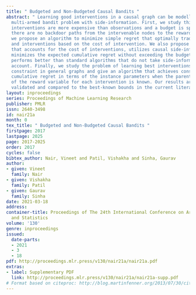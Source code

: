 ```yaml
---
title: " Budgeted and Non-Budgeted Causal Bandits "
abstract: " Learning good interventions in a causal graph can be modelled as a stochastic
  multi-armed bandit problem with side-information. First, we study this problem when
  interventions are more expensive than observations and a budget is specified. If
  there are no backdoor paths from the intervenable nodes to the reward node then
  we propose an algorithm to minimize simple regret that optimally trades-off observations
  and interventions based on the cost of intervention. We also propose an algorithm
  that accounts for the cost of interventions, utilizes causal side-information, and
  minimizes the expected cumulative regret without exceeding the budget. Our algorithm
  performs better than standard algorithms that do not take side-information into
  account. Finally, we study the problem of learning best interventions without budget
  constraint in general graphs and give an algorithm that achieves constant expected
  cumulative regret in terms of the instance parameters when the parent distribution
  of the reward variable for each intervention is known. Our results are experimentally
  validated and compared to the best-known bounds in the current literature. "
layout: inproceedings
series: Proceedings of Machine Learning Research
publisher: PMLR
issn: 2640-3498
id: nair21a
month: 0
tex_title: " Budgeted and Non-Budgeted Causal Bandits "
firstpage: 2017
lastpage: 2025
page: 2017-2025
order: 2017
cycles: false
bibtex_author: Nair, Vineet and Patil, Vishakha and Sinha, Gaurav
author:
- given: Vineet
  family: Nair
- given: Vishakha
  family: Patil
- given: Gaurav
  family: Sinha
date: 2021-03-18
address: 
container-title: Proceedings of The 24th International Conference on Artificial Intelligence
  and Statistics
volume: '130'
genre: inproceedings
issued:
  date-parts:
  - 2021
  - 3
  - 18
pdf: http://proceedings.mlr.press/v130/nair21a/nair21a.pdf
extras:
- label: Supplementary PDF
  link: http://proceedings.mlr.press/v130/nair21a/nair21a-supp.pdf
# Format based on citeproc: http://blog.martinfenner.org/2013/07/30/citeproc-yaml-for-bibliographies/
---
```

